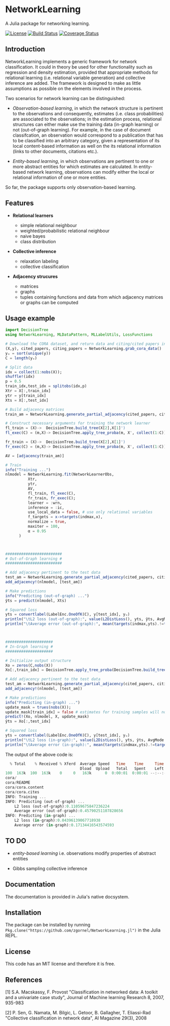 # NetworkLearning

A Julia package for networking learning.

[![License](http://img.shields.io/badge/license-MIT-brightgreen.svg?style=flat)](LICENSE.md) 
[![Build Status](https://travis-ci.org/zgornel/NetworkLearning.jl.svg?branch=master)](https://travis-ci.org/zgornel/NetworkLearning.jl) 
[![Coverage Status](https://coveralls.io/repos/github/zgornel/NetworkLearning.jl/badge.svg?branch=master)](https://coveralls.io/github/zgornel/NetworkLearning.jl?branch=master)

## Introduction

NetworkLearning implements a generic framework for network classification. It could in theory be used for other functionality such as regression and density estimation,
provided that appropriate methods for relational learning (i.e. relational variable generation) and collective inference are added. The framework is designed to make as little assumptions as possible on the elements involved in the process.  

Two scenarios for network learning can be distinguished:

- *Observation-based learning*, in which the network structure is pertinent to the observations and consequently, estimates (i.e. class probabilities) are associated to the observations; in the estimation process, relational structures can either make use the training data (in-graph learning) or not (out-of-graph learning). For example, in the case of document classifcation, an observation would correspond to a publication that has to be classified into an arbitrary category, given a representation of its local content-based information as well on the its relational information (links to other documents, citations etc.).  

- *Entity-based learning*, in which observations are pertinent to one or more abstract entities for which estimates are calculated. In entity-based network learning, observations can modify either the local or relational information of one or more entities.

So far, the package supports only observation-based learning.



## Features

- **Relational learners**
	- simple relational neighbour
	- weighted/probabilistic relational neighbour
	- naive bayes
	- class distribution

- **Collective inference**
	- relaxation labeling
	- collective classification

- **Adjacency strucures**
	- matrices
	- graphs
	- tuples containing functions and data from which adjacency matrices or graphs can be computed


## Usage example

```julia
import DecisionTree
using NetworkLearning, MLDataPattern, MLLabelUtils, LossFunctions

# Download the CORA dataset, and return data and citing/cited papers indices (relative to order in X,y)
(X,y), cited_papers, citing_papers = NetworkLearning.grab_cora_data()
yᵤ = sort(unique(y))
C = length(yᵤ)

# Split data
idx = collect(1:nobs(X));
shuffle!(idx)
p = 0.5
train_idx,test_idx = splitobs(idx,p)
Xtr = X[:,train_idx]
ytr = y[train_idx]
Xts = X[:,test_idx]

# Build adjacency matrices
train_am = NetworkLearning.generate_partial_adjacency(cited_papers, citing_papers, train_idx);

# Construct necessary arguments for training the network learner
fl_train = (X)->  DecisionTree.build_tree(X[2],X[1]')
fl_exec(C) = (m,X)-> DecisionTree.apply_tree_proba(m, X', collect(1:C))'

fr_train = (X)->  DecisionTree.build_tree(X[2],X[1]')
fr_exec(C) = (m,X)-> DecisionTree.apply_tree_proba(m, X', collect(1:C))'

AV = [adjacency(train_am)]

# Train
info("Training ...")
nlmodel = NetworkLearning.fit(NetworkLearnerObs, 
	      Xtr,
	      ytr,
	      AV,
	      fl_train, fl_exec(C),
	      fr_train, fr_exec(C);
	      learner = :wrn,
	      inference = :ic,
	      use_local_data = false, # use only relational variables
	      f_targets = x->targets(indmax,x),
	      normalize = true,
	      maxiter = 100,
	      α = 0.95
	  )



#########################
# Out-of-Graph learning #
#########################

# Add adjacency pertinent to the test data
test_am = NetworkLearning.generate_partial_adjacency(cited_papers, citing_papers, test_idx);
add_adjacency!(nlmodel, [test_am])

# Make predictions
info("Predicting (out-of-graph) ...")
ŷts = predict(nlmodel, Xts)

# Squared loss
yts = convertlabel(LabelEnc.OneOfK(C), y[test_idx], yᵤ)
println("\tL2 loss (out-of-graph):", value(L2DistLoss(), yts, ŷts, AvgMode.Mean()))
println("\tAverage error (out-of-graph):", mean(targets(indmax,yts).!=targets(indmax,ŷts)))



#####################
# In-Graph learning #
#####################

# Initialize output structure
Xo = zeros(C,nobs(X))
Xo[:,train_idx] = DecisionTree.apply_tree_proba(DecisionTree.build_tree(ytr,Xtr'),Xtr',yᵤ)'

# Add adjacency pertinent to the test data
test_am = NetworkLearning.generate_partial_adjacency(cited_papers, citing_papers, collect(1:nobs(X)));
add_adjacency!(nlmodel, [test_am])

# Make predictions
info("Predicting (in-graph) ...")
update_mask = trues(nobs(X));
update_mask[train_idx] = false # estimates for training samples will not be used
predict!(Xo, nlmodel, X, update_mask)
ŷts = Xo[:,test_idx]

# Squared loss
yts = convertlabel(LabelEnc.OneOfK(C), y[test_idx], yᵤ)
println("\tL2 loss (in-graph):", value(L2DistLoss(), yts, ŷts, AvgMode.Mean()))
println("\tAverage error (in-graph):", mean(targets(indmax,yts).!=targets(indmax,ŷts)))
```

The output of the above code is:
```julia
  % Total    % Received % Xferd  Average Speed   Time    Time     Time  Current
                                 Dload  Upload   Total   Spent    Left  Speed
100  163k  100  163k    0     0   163k      0  0:00:01  0:00:01 --:--:--  101k
cora/
cora/README
cora/cora.content
cora/cora.cites
INFO: Training ...
INFO: Predicting (out-of-graph) ...
	L2 loss (out-of-graph):0.11059675847236224
	Average error (out-of-graph):0.45790251107828656
INFO: Predicting (in-graph) ...
	L2 loss (in-graph):0.04396139067718938
	Average error (in-graph):0.17134416543574593
```



## TO DO
	
- *entity-based learning* i.e. observations modify properties of abstract entities

- Gibbs sampling collective inference



## Documentation

The documentation is provided in Julia's native docsystem. 



## Installation

The package can be installed by running `Pkg.clone("https://github.com/zgornel/NetworkLearning.jl")` in the Julia REPL.



## License

This code has an MIT license and therefore it is free.



## References
[1] S.A. Macskassy, F. Provost "Classification in networked data: A toolkit and a univariate case study", Journal of Machine learning Research 8, 2007, 935-983

[2] P. Sen, G. Namata, M. Bilgic, L. Getoor, B. Gallagher, T. Eliassi-Rad "Collective classification in network data", AI Magazine 29(3), 2008
